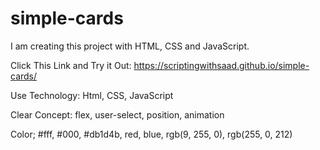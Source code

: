 # simple-cards
I am creating this project with HTML, CSS and JavaScript.


Click This Link and Try it Out: https://scriptingwithsaad.github.io/simple-cards/

Use Technology: 
Html, CSS, JavaScript

Clear Concept: 
flex, user-select, position, animation

Color; 
#fff, 
#000, 
#db1d4b, 
red, 
blue, 
rgb(9, 255, 0), 
rgb(255, 0, 212)
